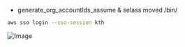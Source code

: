 - generate_org_accountIds_assume & selass moved /bin/

```bash
aws sso login --sso-session kth
```

![Image](https://github.com/user-attachments/assets/904626dc-3fe0-4821-a92c-7abd92daa15e)
